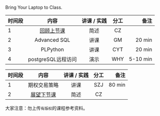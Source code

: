 
Bring Your Laptop to Class. 

|时间段     |  内容    | 讲课 / 实践     |  分工  |备注       |
| :---     |   :----:  |   :----:    |    :----:    |       ---: |
|    1     | [回顾上节课](../WW6/WW6-Plan.md)     |  简述 | CZ |        |
|    2     | Advanced SQL   |  讲课   |    GM |    20 min    |
|    3     | PLPython   |  讲课   |    CYT     |    20 min    |
|    4     | postgreSQL远程访问   |  演示   |    WHY     |    5-10 min    |



|时间段     |  内容    | 讲课 / 实践     |  分工  |备注       |
| :---     |   :----:    |   :----:    |    :----:    |       ---: |
|    1     | 期权交易策略 |  讲课   |    SZJ     |   80 min     |
|    2     | [展望下节课](../WW8/WW8-Plan.md)     |  简述 | CZ |        |



大家注意：勿上传``有版权``的课程参考资料。
